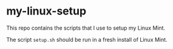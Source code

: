 # my-linux-setup

This repo contains the scripts that I use to setup my Linux Mint. 

The script `setup.sh` should be run in a fresh install of Linux Mint.
